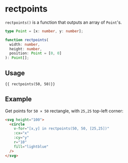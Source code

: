 # rectpoints

`rectpoints()` is a function that outputs an array of `Point`'s.

```ts
type Point = [x: number, y: number];

function rectpoints(
  width: number,
  height: number,
  position: Point = [0, 0]
): Point[];
```

## Usage

```md
{{ rectpoints(50, 50)}}
```

## Example

Get points for `50 × 50` rectangle, with `25,25` top-left corner:

```md
<svg height="100">
  <circle
    v-for="[x,y] in rectpoints(50, 50, [25,25])"
    :cx="x"
    :cy="y"
    r="10"
    fill="lightblue"
  />
</svg>
```

